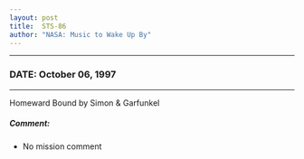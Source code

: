 ```yaml
---
layout: post
title:  STS-86
author: "NASA: Music to Wake Up By"
---
```


----
### DATE: October 06, 1997
----
Homeward Bound by Simon & Garfunkel

##### Comment:
* No mission comment
